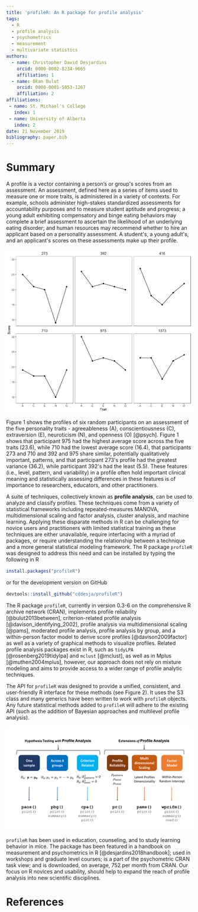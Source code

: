 ```yaml
---
title: 'profileR: An R package for profile analysis'
tags:
  - R
  - profile analysis
  - psychometrics
  - measurement
  - multivariate statistics
authors:
  - name: Christopher David Desjardins
    orcid: 0000-0002-8234-9665
    affiliation: 1
  - name: Okan Bulut
    orcid: 0000-0001-5853-1267
    affiliation: 2
affiliations:
 - name: St. Michael's College
   index: 1
 - name: University of Alberta
   index: 2
date: 21 November 2019
bibliography: paper.bib
---
```


# Summary

A profile is a vector containing a person’s or group's scores from an assessment. An assessment, defined here as a series of items used to measure one or more traits, is administered in a variety of contexts. For example, schools administer high-stakes standardized assessments for accountability purposes and to measure student aptitude and progress; a young adult exhibiting compensatory and binge eating behaviors may complete a brief assessment to ascertain the likelihood of an underlying eating disorder; and human resources may recommend whether to hire an applicant based on a personality assessment. A student's, a young adult's, and an applicant's scores on these assessments make up their profile. 

![Six random profiles on a personality assessment.](figure1.png) 

Figure 1 shows the profiles of six random participants on an assessment of the five personality traits - agreeableness (A), conscientiousness (C), extraversion (E), neuroticism (N), and openness (O) [@psych]. Figure 1 shows that participant 975 had the highest average score across the five traits (23.6), while 710 had the lowest average score (16.4), that participants 273 and 710 and 392 and 975 share similar, potentially qualitatively important, patterns, and that participant 273's profile had the greatest variance (36.2), while participant 392's had the least (5.5). These features (i.e., level, pattern, and variability) in a profile often hold important clinical meaning and statistically assessing differences in these features is of importance to researchers, educators, and other practitioners.   

A suite of techniques, collectively known as **profile analysis**, can be used to analyze and classify profiles. These techniques come from a variety of statistical frameworks including repeated-measures MANOVA, multidimensional scaling and factor analysis, cluster analysis, and machine learning. Applying these disparate methods in R can be challenging for novice users and practitioners with limited statistical training as these techniques are either unavailable, require interfacing with a myriad of packages, or require understanding the relationship between a technique and a more general statistical modeling framework. The R package ``profileR`` was designed to address this need and can be installed by typing the following in R

```r
install.packages("profileR")
```

or for the development version on GitHub

```r
devtools::install_github("cddesja/profileR")
```

 The R package ``profileR``, currently in version 0.3-6 on the comprehensive R archive network (CRAN), implements profile reliability [@bulut2013between], criterion-related profile analysis [@davison_identifying_2002], profile analysis via multidimensional scaling [@pams], moderated profile analysis, profile analysis by group, and a within-person factor model to derive score profiles [@davison2009factor] as well as a variety of graphical methods to visualize profiles. Related profile analysis packages exist in R, such as ``tidyLPA`` [@rosenberg2019tidylpa] and ``mclust`` [@mclust], as well as in Mplus [@muthen2004mplus], however, our approach does not rely on mixture modeling and aims to provide access to a wider range of profile analytic techniques.

The API for ``profileR`` was designed to provide a unified, consistent, and user-friendly R interface for these methods (see Figure 2). It uses the S3 class and many generics have been written to work with ``profileR`` objects. Any future statistical methods added to ``profileR`` will adhere to the existing API (such as the addition of Bayesian approaches and multilevel profile analysis). 

![Primary functions and their generic functions available in profileR](profileR.png)

``profileR`` has been used in education, counseling, and to study learning behavior in mice. The package has been featured in a handbook on measurement and psychometrics in R [@desjardins2018handbook]; used in workshops and graduate level courses; is a part of the psychometric CRAN task view; and is downloaded, on average, 752 per month from CRAN.  Our focus on R novices and usability, should help to expand the reach of profile analysis into new scientific disciplines.


# References
